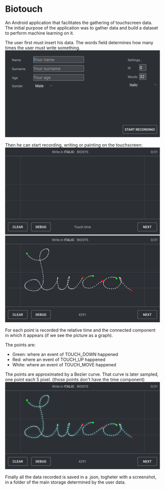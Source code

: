 # Biotouch

An Android application that facilitates the gathering of touchscreen data. The initial purpose of the application was to gather data and build a dataset to perform machine learning on it.

The user first must insert his data. The words field determines how many times the user must write something.
![](docs/images/user_view.png?raw=true)


Then he can start recording, writing or painting on the touchscreen:
![Alt text](docs/images/draw_view.png?raw=true)
![Alt text](docs/images/draw_view2.png?raw=true)

For each point is recorded the relative time and the connected component in which it appears (if we see the picture as a graph).

The points are:

- Green: where an event of TOUCH_DOWN happened
- Red: where an event of TOUCH_UP happened
- White: where an event of TOUCH_MOVE happened

The points are approximated by a Bezier curve. That curve is later sampled, one point each 5 pixel. (those points don't have the time component)
![Alt text](docs/images/draw_view3.png?raw=true)

Finally all the data recorded is saved in a .json, togheter with a screenshot, in a folder of the main storage determined by the user data.
